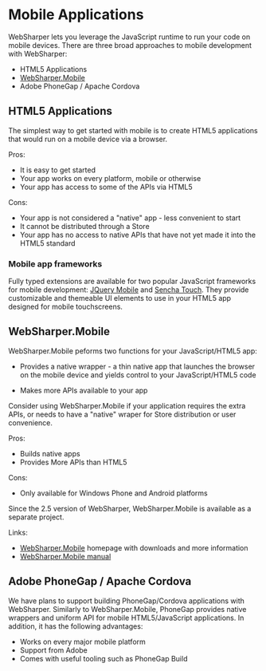 # Mobile Applications

WebSharper lets you leverage the JavaScript runtime to run your code
on mobile devices. There are three broad approaches to mobile
development with WebSharper:

* HTML5 Applications
* [WebSharper.Mobile][wsm]
* Adobe PhoneGap / Apache Cordova

## HTML5 Applications

The simplest way to get started with mobile is to create HTML5
applications that would run on a mobile device via a browser.

Pros:

* It is easy to get started
* Your app works on every platform, mobile or otherwise
* Your app has access to some of the APIs via HTML5

Cons:

* Your app is not considered a "native" app - less convenient to start
* It cannot be distributed through a Store
* Your app has no access to native APIs that have not yet made it into
  the HTML5 standard

### Mobile app frameworks

Fully typed extensions are available for two popular JavaScript frameworks for mobile development: [JQuery Mobile][jqm] and [Sencha Touch][stouch]. They provide customizable and themeable UI elements to use in your HTML5 app designed for mobile touchscreens.

## WebSharper.Mobile

WebSharper.Mobile peforms two functions for your JavaScript/HTML5 app:

* Provides a native wrapper - a thin native app that launches the
  browser on the mobile device and yields control to your
  JavaScript/HTML5 code
  
* Makes more APIs available to your app

Consider using WebSharper.Mobile if your application requires the
extra APIs, or needs to have a "native" wraper for Store distribution
or user convenience.

Pros:

* Builds native apps
* Provides More APIs than HTML5

Cons:

* Only available for Windows Phone and Android platforms

Since the 2.5 version of WebSharper, WebSharper.Mobile is available as
a separate project.

Links:

* [WebSharper.Mobile][wsm] homepage with downloads and more information
* [WebSharper.Mobile manual][wsm-manual]

## Adobe PhoneGap / Apache Cordova

We have plans to support building PhoneGap/Cordova applications with
WebSharper. Similarly to WebSharper.Mobile, PhoneGap provides native
wrappers and uniform API for mobile HTML5/JavaScript applications. In
addition, it has the following advantages:

* Works on every major mobile platform
* Support from Adobe
* Comes with useful tooling such as PhoneGap Build

[wsm]: http://github.com/intellifactory/websharper.mobile
[wsm-manual]: http://github.com/intellifactory/websharper.mobile/blob/master/docs/WebSharperMobile.md
[jqm]: http://jquerymobile.com/
[stouch]: http://www.sencha.com/products/touch/